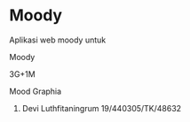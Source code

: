 # Moody

Aplikasi web moody untuk 


Moody

3G+1M

Mood Graphia
1. Devi Luthfitaningrum 19/440305/TK/48632
